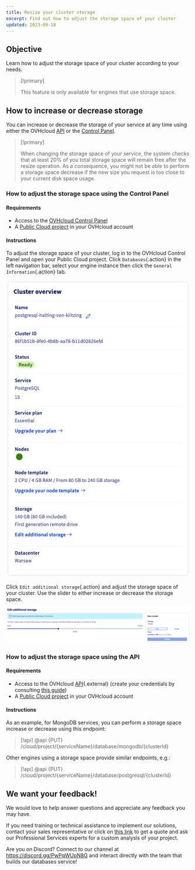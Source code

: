 ```yaml
---
title: Resize your cluster storage
excerpt: Find out how to adjust the storage space of your cluster
updated: 2023-09-18
---
```


## Objective

Learn how to adjust the storage space of your cluster according to your needs.

> [!primary]
>
> This feature is only available for engines that use storage space.
>

## How to increase or decrease storage

You can increase or decrease the storage of your service at any time using either the OVHcloud [API](https://ca.api.ovh.com/console/) or the [Control Panel](https://ca.ovh.com/auth/?action=gotomanager&from=https://www.ovh.com/ca/en/&ovhSubsidiary=ca).

> [!primary]
>
> When changing the storage space of your service, the system checks that at least 20% of you total storage space will remain free after the resize operation. As a consequence, you might not be able to perform a storage space decrease if the new size you request is too close to your current disk space usage.
>

### How to adjust the storage space using the Control Panel

#### Requirements

- Access to the [OVHcloud Control Panel](https://ca.ovh.com/auth/?action=gotomanager&from=https://www.ovh.com/ca/en/&ovhSubsidiary=ca) 
- A [Public Cloud project](https://www.ovhcloud.com/en-ca/public-cloud/) in your OVHcloud account

#### Instructions

To adjust the storage space of your cluster, log in to the OVHcloud Control Panel and open your Public Cloud project. Click `Databases`{.action} in the left navigation bar, select your engine instance then click the `General Information`{.action} tab.

![Cluster overview](images/cluster-overview.png)

Click `Edit additional storage`{.action} and adjust the storage space of your cluster. Use the slider to either increase or decrease the storage space.

![Edit additional storage](images/edit-additional-storage.png)

### How to adjust the storage space using the API

#### Requirements

- Access to the OVHcloud [API](https://ca.api.ovh.com/console/){.external} (create your credentials by consulting [this guide](/pages/manage_and_operate/api/first-steps))
- A [Public Cloud project](https://www.ovhcloud.com/en-ca/public-cloud/) in your OVHcloud account

#### Instructions

As an example, for MongoDB services, you can perform a storage space increase or decrease using this endpoint:

> [!api]
> @api {PUT} /cloud/project/{serviceName}/database/mongodb/{clusterId}

Other engines using a storage space provide similar endpoints, e.g.:

> [!api]
> @api {PUT} /cloud/project/{serviceName}/database/postgresql/{clusterId}

## We want your feedback!

We would love to help answer questions and appreciate any feedback you may have.

If you need training or technical assistance to implement our solutions, contact your sales representative or click on [this link](https://www.ovhcloud.com/en-ca/professional-services/) to get a quote and ask our Professional Services experts for a custom analysis of your project.

Are you on Discord? Connect to our channel at <https://discord.gg/PwPqWUpN8G> and interact directly with the team that builds our databases service!
